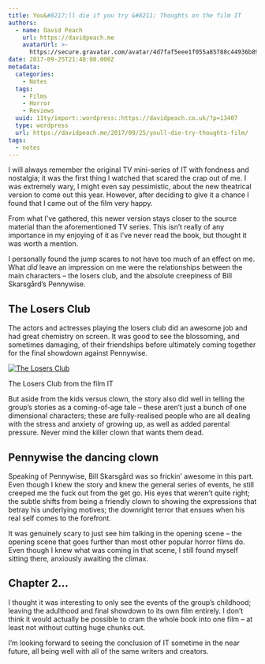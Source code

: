 ```yaml
---
title: You&#8217;ll die if you try &#8211; Thoughts on the film IT
authors:
  - name: David Peach
    url: https://davidpeach.me
    avatarUrl: >-
      https://secure.gravatar.com/avatar/4d7faf5eee1f055a85788c44936b8995eaab6dfb004e7854ec747ccb272e91ee?s=96&d=mm&r=g
date: 2017-09-25T21:48:08.000Z
metadata:
  categories:
    - Notes
  tags:
    - Films
    - Horror
    - Reviews
  uuid: 11ty/import::wordpress::https://davidpeach.co.uk/?p=13407
  type: wordpress
  url: https://davidpeach.me/2017/09/25/youll-die-try-thoughts-film/
tags:
  - notes
---
```

I will always remember the original TV mini-series of IT with fondness and nostalgia; it was the first thing I watched that scared the crap out of me. I was extremely wary, I might even say pessimistic, about the new theatrical version to come out this year. However, after deciding to give it a chance I found that I came out of the film very happy.

From what I’ve gathered, this newer version stays closer to the source material than the aforementioned TV series. This isn’t really of any importance in my enjoying of it as I’ve never read the book, but thought it was worth a mention.

I personally found the jump scares to not have too much of an effect on me. What _did_ leave an impression on me were the relationships between the main characters – the losers club, and the absolute creepiness of Bill Skarsgård’s Pennywise.

## The Losers Club

The actors and actresses playing the losers club did an awesome job and had great chemistry on screen. It was good to see the blossoming, and sometimes damaging, of their friendships before ultimately coming together for the final showdown against Pennywise.

[![The Losers Club](https://davidpeach.me/wp-content/uploads/2017/09/The-Losers-Club.jpg)](https://davidpeach.me/wp-content/uploads/2017/09/The-Losers-Club.jpg)

The Losers Club from the film IT

But aside from the kids versus clown, the story also did well in telling the group’s stories as a coming-of-age tale – these aren’t just a bunch of one dimensional characters; these are fully-realised people who are all dealing with the stress and anxiety of growing up, as well as added parental pressure. Never mind the killer clown that wants them dead.

## Pennywise the dancing clown

Speaking of Pennywise, Bill Skarsgård was so frickin’ awesome in this part. Even though I knew the story and knew the general series of events, he still creeped me the fuck out from the get go. His eyes that weren’t quite right; the subtle shifts from being a friendly clown to showing the expressions that betray his underlying motives; the downright terror that ensues when his real self comes to the forefront.

It was genuinely scary to just see him talking in the opening scene – the opening scene that goes further than most other popular horror films do. Even though I knew what was coming in that scene, I still found myself sitting there, anxiously awaiting the climax.

## Chapter 2…

I thought it was interesting to only see the events of the group’s childhood; leaving the adulthood and final showdown to its own film entirely. I don’t think it would actually be possible to cram the whole book into one film – at least not without cutting huge chunks out.

I’m looking forward to seeing the conclusion of IT sometime in the near future, all being well with all of the same writers and creators.